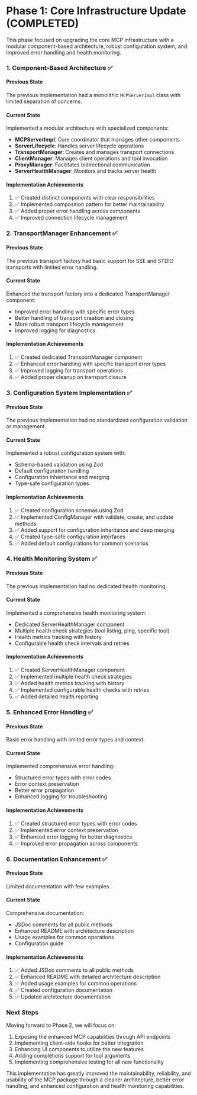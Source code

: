 # Phase 1: Core Infrastructure Update (COMPLETED)

This phase focused on upgrading the core MCP infrastructure with a modular component-based architecture, robust configuration system, and improved error handling and health monitoring.

### 1. Component-Based Architecture ✅

#### Previous State

The previous implementation had a monolithic `MCPServerImpl` class with limited separation of concerns.

#### Current State

Implemented a modular architecture with specialized components:

- **MCPServerImpl**: Core coordinator that manages other components
- **ServerLifecycle**: Handles server lifecycle operations
- **TransportManager**: Creates and manages transport connections
- **ClientManager**: Manages client operations and tool invocation
- **ProxyManager**: Facilitates bidirectional communication
- **ServerHealthManager**: Monitors and tracks server health

#### Implementation Achievements

1. ✅ Created distinct components with clear responsibilities
2. ✅ Implemented composition pattern for better maintainability
3. ✅ Added proper error handling across components
4. ✅ Improved connection lifecycle management

### 2. TransportManager Enhancement ✅

#### Previous State

The previous transport factory had basic support for SSE and STDIO transports with limited error handling.

#### Current State

Enhanced the transport factory into a dedicated TransportManager component:

- Improved error handling with specific error types
- Better handling of transport creation and closing
- More robust transport lifecycle management
- Improved logging for diagnostics

#### Implementation Achievements

1. ✅ Created dedicated TransportManager component
2. ✅ Enhanced error handling with specific transport error types
3. ✅ Improved logging for transport operations
4. ✅ Added proper cleanup on transport closure

### 3. Configuration System Implementation ✅

#### Previous State

The previous implementation had no standardized configuration validation or management.

#### Current State

Implemented a robust configuration system with:

- Schema-based validation using Zod
- Default configuration handling
- Configuration inheritance and merging
- Type-safe configuration types

#### Implementation Achievements

1. ✅ Created configuration schemas using Zod
2. ✅ Implemented ConfigManager with validate, create, and update methods
3. ✅ Added support for configuration inheritance and deep merging
4. ✅ Created type-safe configuration interfaces
5. ✅ Added default configurations for common scenarios

### 4. Health Monitoring System ✅

#### Previous State

The previous implementation had no dedicated health monitoring.

#### Current State

Implemented a comprehensive health monitoring system:

- Dedicated ServerHealthManager component
- Multiple health check strategies (tool listing, ping, specific tool)
- Health metrics tracking with history
- Configurable health check intervals and retries

#### Implementation Achievements

1. ✅ Created ServerHealthManager component
2. ✅ Implemented multiple health check strategies
3. ✅ Added health metrics tracking with history
4. ✅ Implemented configurable health checks with retries
5. ✅ Added detailed health reporting

### 5. Enhanced Error Handling ✅

#### Previous State

Basic error handling with limited error types and context.

#### Current State

Implemented comprehensive error handling:

- Structured error types with error codes
- Error context preservation
- Better error propagation
- Enhanced logging for troubleshooting

#### Implementation Achievements

1. ✅ Created structured error types with error codes
2. ✅ Implemented error context preservation
3. ✅ Enhanced error logging for better diagnostics
4. ✅ Improved error propagation across components

### 6. Documentation Enhancement ✅

#### Previous State

Limited documentation with few examples.

#### Current State

Comprehensive documentation:

- JSDoc comments for all public methods
- Enhanced README with architecture description
- Usage examples for common operations
- Configuration guide

#### Implementation Achievements

1. ✅ Added JSDoc comments to all public methods
2. ✅ Enhanced README with detailed architecture description
3. ✅ Added usage examples for common operations
4. ✅ Created configuration documentation
5. ✅ Updated architecture documentation

### Next Steps

Moving forward to Phase 2, we will focus on:

1. Exposing the enhanced MCP capabilities through API endpoints
2. Implementing client-side hooks for better integration
3. Enhancing UI components to utilize the new features
4. Adding completions support for tool arguments
5. Implementing comprehensive testing for all new functionality

This implementation has greatly improved the maintainability, reliability, and usability of the MCP package through a cleaner architecture, better error handling, and enhanced configuration and health monitoring capabilities.
